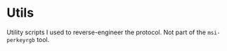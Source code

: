 Utils
==================

Utility scripts I used to reverse-engineer the protocol. Not part of the `msi-perkeyrgb` tool.
